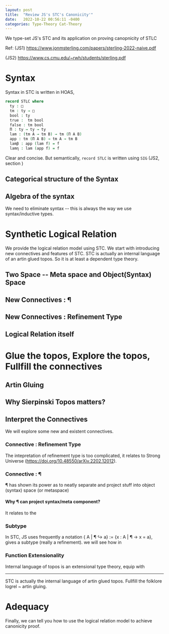 ```yaml
---
layout: post
title:  "Review JS's STC's Canonicity'"
date:   2022-10-22 00:56:11 -0400
categories: Type-Theory Cat-Theory
---
```


We type-set JS's STC and its application on proving canopnicity of STLC

Ref:
(JS1) https://www.jonmsterling.com/papers/sterling-2022-naive.pdf

(JS2) https://www.cs.cmu.edu/~rwh/students/sterling.pdf

# Syntax

Syntax in STC is written in HOAS,

```agda 
record STLC where 
  ty : □
  tm : ty → □
  bool : ty 
  true :  tm bool
  false : tm bool
  Π : ty → ty → ty
  lam : (tm A → tm B) → tm (Π A B)
  app : tm (Π A B) → tm A → tm B
  lamβ : app (lam f) = f
  lamη : lam (app f) = f 
```

Clear and concise. But semantically, `record STLC` is written using `SIG` (JS2, section )

## Categorical structure of the Syntax 

## Algebra of the syntax

We need to eliminate syntax -- this is always the way we use syntax/inductive types.




# Synthetic Logical Relation

We provide the logical relation model using STC. We start with introducing new connectives and features of STC. STC is actually an internal language of an artin glued topos. So it is at least a dependent type theory.

## Two Space -- Meta space and Object(Syntax) Space
## New Connectives : ¶

## New Connectives : Refinement Type

## Logical Relation itself

# Glue the topos, Explore the topos, Fullfill the connectives

<!-- This section might be too involved -- we suggest readers to go to the next section to see *HOW* to use STC, before knowing why STC has these logical/type connectives -- what this section is focusing on. -->

## Artin Gluing

## Why Sierpinski Topos matters?

## Interpret the Connectives
We will explore some new and existent connectives. 
### Connective : Refinement Type
The intepretation of refinement type is too complicated, it relates to Strong Universe (https://doi.org/10.48550/arXiv.2202.12012).

### Connective : ¶

¶ has shown its power as to neatly separate and project stuff into object (syntax) space (or metaspace)

#### Why ¶ can project syntax/meta component?

It relates to the 
### Subtype

In STC, JS uses frequently a notation { A | ¶ ↪ a} := {x : A | ¶ → x = a}, gives a subtype (really a refinement). 
we will see how in 


### Function Extensionality

Internal language of topos is an extensional type theory, equip with 



***

STC is actually the internal language of artin glued topos. Fullfill the folklore logrel ~ artin gluing.

# Adequacy

Finally, we can tell you how to use the logical relation model to achieve canonicity proof. 